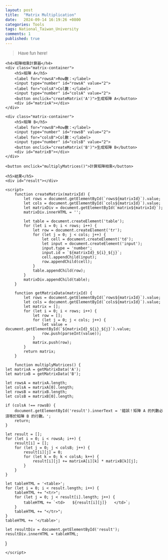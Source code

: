 ```yaml
---
layout: post
title:  "Matrix Multiplication"
date:   2024-09-14 16:19:26 +0800
categories: Tools
tags: National_Taiwan_University
comments: 1
published: true
---
```


> Have fun here!

<html lang="zh-Hant">
<head>
    <meta charset="UTF-8">
    <meta name="viewport" content="width=device-width, initial-scale=1.0">
    <title>矩陣相乘計算器</title>
    <style>
        body {
            font-family: Arial, sans-serif;
        }
        .matrix-container {
            margin-bottom: 20px;
        }
        input[type="number"] {
            width: 50px;
            text-align: center;
        }
        table {
            margin-bottom: 20px;
        }
        td {
            padding: 5px;
        }
    </style>
</head>
<body>

    <h4>矩陣相乘計算器</h4>
    <div class="matrix-container">
        <h5>矩陣 A</h5>
        <label for="rowsA">Row數：</label>
        <input type="number" id="rowsA" value="2">
        <label for="colsA">Col數：</label>
        <input type="number" id="colsA" value="2">
        <button onclick="createMatrix('A')">生成矩陣 A</button>
        <div id="matrixA"></div>
    </div>

    <div class="matrix-container">
        <h5>矩陣 B</h5>
        <label for="rowsB">Row數：</label>
        <input type="number" id="rowsB" value="2">
        <label for="colsB">Col數：</label>
        <input type="number" id="colsB" value="2">
        <button onclick="createMatrix('B')">生成矩陣 B</button>
        <div id="matrixB"></div>
    </div>

    <button onclick="multiplyMatrices()">計算矩陣相乘</button>

    <h5>結果</h5>
    <div id="result"></div>

    <script>
        function createMatrix(matrixId) {
            let rows = document.getElementById(`rows${matrixId}`).value;
            let cols = document.getElementById(`cols${matrixId}`).value;
            let matrixDiv = document.getElementById(`matrix${matrixId}`);
            matrixDiv.innerHTML = '';

            let table = document.createElement('table');
            for (let i = 0; i < rows; i++) {
                let row = document.createElement('tr');
                for (let j = 0; j < cols; j++) {
                    let cell = document.createElement('td');
                    let input = document.createElement('input');
                    input.type = 'number';
                    input.id = `${matrixId}_${i}_${j}`;
                    cell.appendChild(input);
                    row.appendChild(cell);
                }
                table.appendChild(row);
            }
            matrixDiv.appendChild(table);
        }

        function getMatrixData(matrixId) {
            let rows = document.getElementById(`rows${matrixId}`).value;
            let cols = document.getElementById(`cols${matrixId}`).value;
            let matrix = [];
            for (let i = 0; i < rows; i++) {
                let row = [];
                for (let j = 0; j < cols; j++) {
                    let value = document.getElementById(`${matrixId}_${i}_${j}`).value;
                    row.push(parseInt(value));
                }
                matrix.push(row);
            }
            return matrix;
        }

        function multiplyMatrices() {
    let matrixA = getMatrixData('A');
    let matrixB = getMatrixData('B');

    let rowsA = matrixA.length;
    let colsA = matrixA[0].length;
    let rowsB = matrixB.length;
    let colsB = matrixB[0].length;

    if (colsA !== rowsB) {
        document.getElementById('result').innerText = '錯誤！矩陣 A 的列數必須等於矩陣 B 的行數。';
        return;
    }

    let result = [];
    for (let i = 0; i < rowsA; i++) {
        result[i] = [];
        for (let j = 0; j < colsB; j++) {
            result[i][j] = 0;
            for (let k = 0; k < colsA; k++) {
                result[i][j] += matrixA[i][k] * matrixB[k][j];
            }
        }
    }

    let tableHTML = '<table>';
    for (let i = 0; i < result.length; i++) {
        tableHTML += "<tr>";
        for (let j = 0; j < result[i].length; j++) {
            tableHTML += `<td>　　${result[i][j]}　　</td>`;
        }
        tableHTML += "</tr>";
    }
    tableHTML += '</table>';

    let resultDiv = document.getElementById('result');
    resultDiv.innerHTML = tableHTML;
}

    </script>

</body>
</html>
